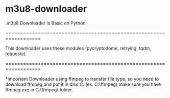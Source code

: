 # m3u8-downloader

.m3u8 Downloader is Basic on Python.

==================================================================

This downloader uses these modules (pycryptodome, retrying, tqdm, requests).

==================================================================

*important
Downloader using ffmpeg to transfer file type,
so you need to download ffmpeg and put it in disc C. (ex. C:\ffmpeg)
make sure you have ffmpeg.exe in C:\ffmpeg\ folder.









